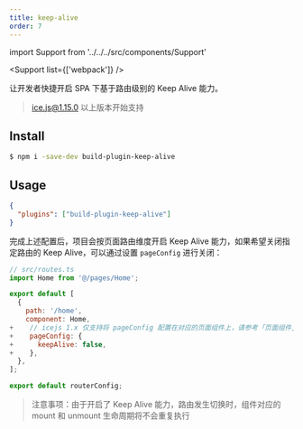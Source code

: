 ```yaml
---
title: keep-alive
order: 7
---
```


import Support from '../../../src/components/Support'

<Support list={['webpack']} />

让开发者快捷开启 SPA 下基于路由级别的 Keep Alive 能力。

> ice.js@1.15.0 以上版本开始支持

## Install

```bash
$ npm i -save-dev build-plugin-keep-alive
```

## Usage

```json
{
  "plugins": ["build-plugin-keep-alive"]
}
```

完成上述配置后，项目会按页面路由维度开启 Keep Alive 能力，如果希望关闭指定路由的 Keep Alive，可以通过设置 `pageConfig` 进行关闭：

```js
// src/routes.ts
import Home from '@/pages/Home';

export default [
  {
    path: '/home',
    component: Home,
+    // icejs 1.x 仅支持将 pageConfig 配置在对应的页面组件上，请参考「页面组件」章节
+    pageConfig: {
+      keepAlive: false,
+    },
  },
];

export default routerConfig;
```

> 注意事项：由于开启了 Keep Alive 能力，路由发生切换时，组件对应的 mount 和 unmount 生命周期将不会重复执行
